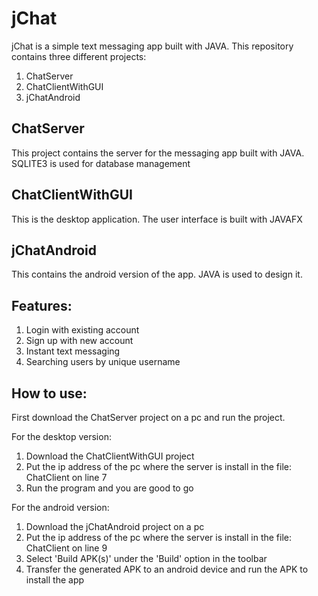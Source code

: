 <h1>jChat</h1>

<p>
jChat is a simple text messaging app built with JAVA. This repository contains three different projects:
</p>

1. ChatServer
2. ChatClientWithGUI
3. jChatAndroid

<h2>ChatServer</h2>
<p>This project contains the server for the messaging app built with JAVA. SQLITE3 is used for database management</p>
<h2>ChatClientWithGUI</h2>
<p>This is the desktop application. The user interface is built with JAVAFX</p>
<h2>jChatAndroid</h2>
<p>This contains the android version of the app. JAVA is used to design it.<p>
  
  
<h2>Features:</h2>

1. Login with existing account
2. Sign up with new account
3. Instant text messaging
4. Searching users by unique username

<h2>How to use:</h2>

<p>
   First download the ChatServer project on a pc and run the project. 
  </p>
<p>For the desktop version:
  </p>
  
1. Download the ChatClientWithGUI project
2. Put the ip address of the pc where the server is install in the file: ChatClient on line 7
3. Run the program and you are good to go

<p>For the android version:
  </p>
  
1. Download the jChatAndroid project on a pc
2. Put the ip address of the pc where the server is install in the file: ChatClient on line 9
3. Select 'Build APK(s)' under the 'Build' option in the toolbar
4. Transfer the generated APK to an android device and run the APK to install the app

 
